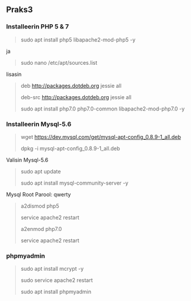 ## Praks3

### Installeerin PHP 5 & 7

> sudo apt install php5 libapache2-mod-php5 -y

ja

>sudo nano /etc/apt/sources.list

lisasin

>deb http://packages.dotdeb.org jessie all
>
>deb-src http://packages.dotdeb.org jessie all
>
>sudo apt install php7.0 php7.0-common libapache2-mod-php7.0 -y 

### Installeerin Mysql-5.6

>wget https://dev.mysql.com/get/mysql-apt-config_0.8.9-1_all.deb
>
>dpkg -i mysql-apt-config_0.8.9-1_all.deb

Valisin Mysql-5.6

>sudo apt update
>
>sudo apt install mysql-community-server -y

Mysql Root Parool: qwerty

>a2dismod php5
>
>service apache2 restart
>
>a2enmod php7.0
>
>service apache2 restart

### phpmyadmin

>sudo apt install mcrypt -y 
>
>sudo service apache2 restart
>
>sudo apt install phpmyadmin

